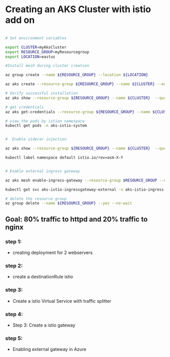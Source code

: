 
# Creating an AKS Cluster with istio add on

```bash

# Set environment variables

export CLUSTER=myAksCluster
export RESOURCE_GROUP=myResourcegroup
export LOCATION=eastus

#Install mesh during cluster creation

az group create --name ${RESOURCE_GROUP} --location ${LOCATION}

az aks create --resource-group ${RESOURCE_GROUP} --name ${CLUSTER} --enable-asm --generate-ssh-keys

# Verify successful installation
az aks show --resource-group ${RESOURCE_GROUP} --name ${CLUSTER}  --query 'serviceMeshProfile.mode'

# get credentials
az aks get-credentials --resource-group ${RESOURCE_GROUP} --name ${CLUSTER}

# view the pods by istion namespace
kubectl get pods -n aks-istio-system


#  Enable sidecar injection

az aks show --resource-group ${RESOURCE_GROUP} --name ${CLUSTER}  --query 'serviceMeshProfile.istio.revisions'

kubectl label namespace default istio.io/rev=asm-X-Y


# Enable external ingress gateway

az aks mesh enable-ingress-gateway --resource-group $RESOURCE_GROUP --name $CLUSTER --ingress-gateway-type external

kubectl get svc aks-istio-ingressgateway-external -n aks-istio-ingress

# delete the resource group
az group delete --name ${RESOURCE_GROUP} --yes --no-wait

```
## Goal: 80% traffic to httpd and 20% traffic to nginx

### step 1:
  * creating deployment for 2 webservers
### step 2:
  * create a destinationRule istio

### step 3:
  * Create a istio Virtual Service with traffic splitter

### step 4:
  * Step 3: Create a istio gateway

### step 5:
  * Enabling external gateway in Azure
